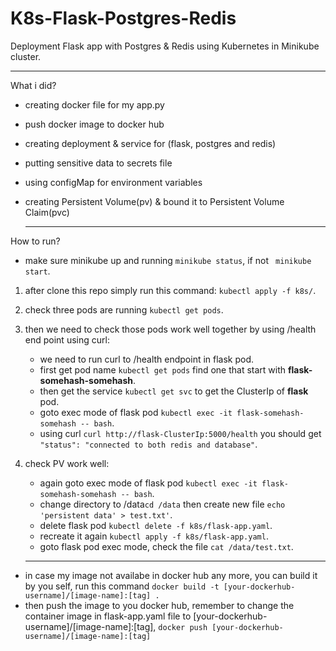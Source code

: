 # K8s-Flask-Postgres-Redis
Deployment Flask app with Postgres &amp; Redis using Kubernetes in Minikube cluster.
 
  ----------------------------------------------------------------------------------------------------------------------------------------------------
What i did?
- creating docker file for my app.py
- push docker image to docker hub
- creating deployment & service for (flask, postgres and redis)
- putting sensitive data to secrets file
- using configMap for environment variables
- creating Persistent Volume(pv) & bound it to Persistent Volume Claim(pvc)

  --------
How to run?
- make sure minikube up and running ``` minikube status ```, if not ``` minikube start```.
1. after clone this repo simply run this command: ``` kubectl apply -f k8s/ ```.
2. check three pods are running ``` kubectl get pods ```.
3. then we need to check those pods work well together by using /health end point using curl:
   - we need to run curl to /health endpoint in flask pod.
   - first get pod name ``` kubectl get pods ``` find one that start with **flask-somehash-somehash**.
   - then get the service ``` kubectl get svc ``` to get the ClusterIp of **flask** pod.
   - goto exec mode of flask pod ``` kubectl exec -it flask-somehash-somehash -- bash ```.
   - using curl ``` curl http://flask-ClusterIp:5000/health ``` you should get ``"status": "connected to both redis and database"``.
4. check PV work well:
   - again goto exec mode of flask pod ``` kubectl exec -it flask-somehash-somehash -- bash ```.
   - change directory to /data```cd /data``` then create new file ```echo 'persistent data' > test.txt'```.
   - delete flask pod ``` kubectl delete -f k8s/flask-app.yaml ```.
   - recreate it again ``` kubectl apply -f k8s/flask-app.yaml ```.
   - goto flask pod exec mode, check the file ```cat /data/test.txt```.
  
   -------
- in case my image not availabe in docker hub any more, you can build it by you self, run this command ```docker build -t [your-dockerhub-username]/[image-name]:[tag] .```
- then push the image to you docker hub, remember to change the container image in flask-app.yaml file to [your-dockerhub-username]/[image-name]:[tag], ```docker push [your-dockerhub-username]/[image-name]:[tag]```
   
